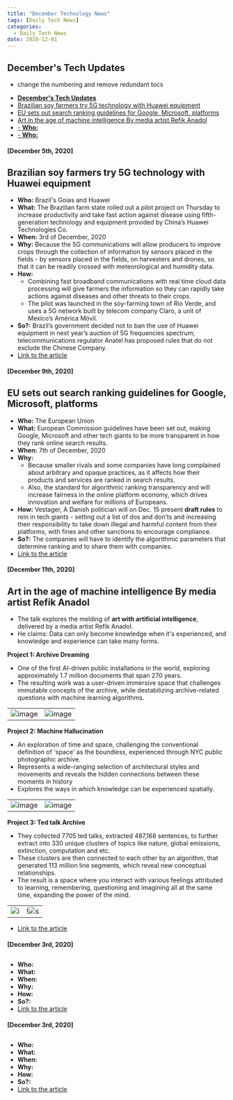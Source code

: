 ```yaml
---
title: "December Technology News"
tags: [Daily Tech News]
categories:
  - Daily Tech News
date: 2020-12-01
---
```



## **December's Tech Updates**
- change the numbering and remove redundant tocs

<!-- TOC START min:1 max:3 link:true asterisk:false update:true -->
  - [**December's Tech Updates**](#decembers-tech-updates)
  - [Brazilian soy farmers try 5G technology with Huawei equipment](#brazilian-soy-farmers-try-5g-technology-with-huawei-equipment)
  - [EU sets out search ranking guidelines for Google, Microsoft, platforms](#eu-sets-out-search-ranking-guidelines-for-google-microsoft-platforms)
  - [Art in the age of machine intelligence By media artist Refik Anadol](#art-in-the-age-of-machine-intelligence-by-media-artist-refik-anadol)
  - [- **Who:**](#--who)
  - [- **Who:**](#--who-1)
<!-- TOC END -->







#### [December 5th, 2020]

##  Brazilian soy farmers try 5G technology with Huawei equipment
- **Who:**  Brazil's Goias and Huawei
- **What:**  The Brazilian farm state rolled out a pilot project on Thursday to increase productivity and take fast action against disease using fifth-generation technology and equipment provided by China’s Huawei Technologies Co.
- **When:**  3rd of December, 2020
- **Why:**  Because the 5G communications will allow producers to improve crops through the collection of information by sensors placed in the fields - by sensors placed in the fields, on harvesters and drones, so that it can be readily crossed with meteorological and humidity data.
- **How:**  
  - Combining fast broadband communications with real time cloud data processing will give farmers the information so they can rapidly take actions against diseases and other threats to their crops.
  - The pilot was launched in the soy-farming town of Rio Verde, and uses a 5G network built by telecom company Claro, a unit of Mexico’s América Móvil.
- **So?:**  Brazil’s government decided not to ban the use of Huawei equipment in next year’s auction of 5G frequencies spectrum; telecommunications regulator Anatel has proposed rules that do not exclude the Chinese Company.
- [Link to the article](https://www.reuters.com/article/us-brazil-5g/brazilian-soy-farmers-try-5g-technology-with-huawei-equipment-idUSKBN28D3AJ)



#### [December 9th, 2020]

##  EU sets out search ranking guidelines for Google, Microsoft, platforms

- **Who:**  The European Union
- **What:**  European Commission guidelines have been set out, making Google, Microsoft and other tech giants to be more transparent in how they rank online search results.
- **When:**  7th of December, 2020
- **Why:**  
  - Because smaller rivals and some companies have long complained about arbitrary and opaque practices, as it affects how their products and services are ranked in search results.
  - Also, the standard for algorithmic ranking transparency and will increase fairness in the online platform economy, which drives innovation and welfare for millions of Europeans.
- **How:**  Vestager, A Danish politician will on Dec. 15 present **draft rules** to rein in tech giants - setting out a list of dos and don’ts and increasing their responsibility to take down illegal and harmful content from their platforms, with fines and other sanctions to encourage compliance.
- **So?:**  The companies will have to identify the algorithmic parameters that determine ranking and to share them with companies.
- [Link to the article](https://www.reuters.com/article/eu-tech-platforms/eu-sets-out-search-ranking-guidelines-for-google-microsoft-platforms-idUSKBN28H267)



#### [December 11th, 2020]

##  Art in the age of machine intelligence By media artist Refik Anadol
- The talk explores the melding of **art with artificial intelligence**, delivered by a media artist Refik Anadol.
- He claims: Data can only become knowledge when it's experienced, and knowledge and experience can take many forms.

**Project 1: Archive Dreaming**
- One of the first AI-driven public installations in the world, exploring approximately 1.7 million documents that span 270 years.
- The resulting work was a user-driven immersive space that challenges immutable concepts of the archive, while destabilizing archive-related questions with machine learning algorithms.

|   |    |
| --- | ---- |  
| ![image](https://user-images.githubusercontent.com/33334078/102006223-b9e7d600-3d62-11eb-8f17-32a9a98ef022.png) | ![image](https://user-images.githubusercontent.com/33334078/102006235-d84dd180-3d62-11eb-97ae-769b9c4cb8b1.png) |


**Project 2: Machine Hallucination**  
- An exploration of time and space, challenging the conventional definition of 'space' as the boundless, experienced through NYC public photographic archive.
- Represents a wide-ranging selection of architectural styles and movements and reveals the hidden connections between these moments in history
- Explores the ways in which knowledge can be experienced spatially.

|   |    |
| --- | ---- |  
| ![image](https://user-images.githubusercontent.com/33334078/102006308-878aa880-3d63-11eb-8f4c-59f752609010.png) | ![image](https://user-images.githubusercontent.com/33334078/102006313-8fe2e380-3d63-11eb-9ac3-329f56db334d.png) |


**Project 3: Ted talk Archive**
- They collected 7705 ted talks, extracted 487,168 sentences, to further extract into 330 unique clusters of topics like nature, global emissions, extinction, computation and etc.
- These clusters are then connected to each other by an algorithm, that generated 113 million line segments, which reveal new conceptual relationships.
- The result is a space where you interact with various feelings attributed to learning, remembering, questioning and imagining all at the same time, expanding the power of the mind.

|   |    |
| --- | ---- |  
|![i](https://user-images.githubusercontent.com/33334078/102006415-5199f400-3d64-11eb-8489-8a37aec30dd5.png) | !![s](https://user-images.githubusercontent.com/33334078/102006424-64acc400-3d64-11eb-9c7c-3e0b35a65c35.png) |

- [Link to the article](https://www.ted.com/talks/refik_anadol_art_in_the_age_of_machine_intelligence/transcript#t-190124)


#### [December 3rd, 2020]

##  
- **Who:**  
- **What:**  
- **When:**  
- **Why:**  
- **How:**  
- **So?:**  
- [Link to the article]()

#### [December 3rd, 2020]

##  
- **Who:**  
- **What:**  
- **When:**  
- **Why:**  
- **How:**  
- **So?:**  
- [Link to the article]()
